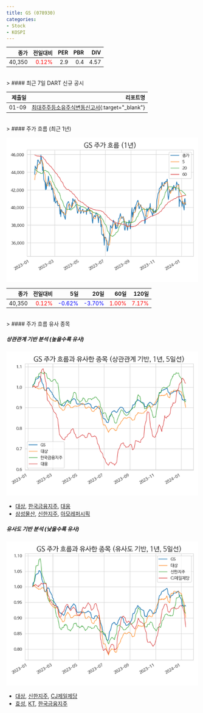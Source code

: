 ```yaml
---
title: GS (078930)
categories:
- Stock
- KOSPI
---
```


|종가|전일대비|PER|PBR|DIV|
|---:|-------:|--:|--:|--:|
|40,350|<span style="color: red">0.12%</span>|2.9|0.4|4.57|

<!-- more -->

<br>
> #### 최근 7일 DART 신규 공시

<br>

|제출일|리포트명|
|-----:|-------:|
|01-09|[최대주주등소유주식변동신고서](https://dart.fss.or.kr/dsaf001/main.do?rcpNo=20240109800274){:target="_blank"}|

<br>
> #### 주가 흐름 (최근 1년)

![078930](/assets/images/stock/078930.png)

|종가|전일대비|5일|20일|60일|120일|
|---:|-------:|--:|---:|---:|----:|
|40,350|<span style="color: red">0.12%</span>|<span style="color: blue">-0.62%</span>|<span style="color: blue">-3.70%</span>|<span style="color: red">1.00%</span>|<span style="color: red">7.17%</span>|

<br>
> #### 주가 흐름 유사 종목

##### 상관관계 기반 분석 (높을수록 유사)
![078930](/assets/images/stock/078930_corr.png)
- [대상](/001680/), [한국금융지주](/071050/), [대웅](/003090/)
- [삼성물산](/028260/), [신한지주](/055550/), [아모레퍼시픽](/090430/)

##### 유사도 기반 분석 (낮을수록 유사)
![078930](/assets/images/stock/078930_sim.png)
- [대상](/001680/), [신한지주](/055550/), [CJ제일제당](/097950/)
- [효성](/004800/), [KT](/030200/), [한국금융지주](/071050/)